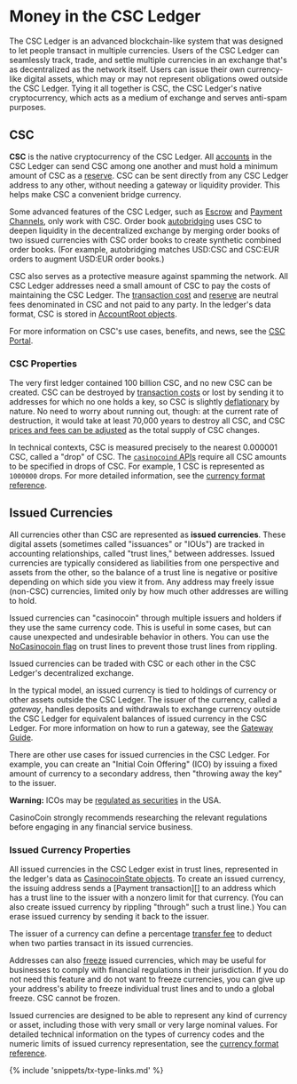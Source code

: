 # Money in the CSC Ledger

The CSC Ledger is an advanced blockchain-like system that was designed to let people transact in multiple currencies. Users of the CSC Ledger can seamlessly track, trade, and settle multiple currencies in an exchange that's as decentralized as the network itself. Users can issue their own currency-like digital assets, which may or may not represent obligations owed outside the CSC Ledger. Tying it all together is CSC, the CSC Ledger's native cryptocurrency, which acts as a medium of exchange and serves anti-spam purposes.

## CSC

**CSC** is the native cryptocurrency of the CSC Ledger. All [accounts](concept-accounts.html) in the CSC Ledger can send CSC among one another and must hold a minimum amount of CSC as a [reserve](concept-reserves.html). CSC can be sent directly from any CSC Ledger address to any other, without needing a gateway or liquidity provider. This helps make CSC a convenient bridge currency.

Some advanced features of the CSC Ledger, such as [Escrow](concept-escrow.html) and [Payment Channels](tutorial-paychan.html), only work with CSC. Order book [autobridging](https://ripple.com/dev-blog/introducing-offer-autobridging/) uses CSC to deepen liquidity in the decentralized exchange by merging order books of two issued currencies with CSC order books to create synthetic combined order books. (For example, autobridging matches USD:CSC and CSC:EUR orders to augment USD:EUR order books.)

CSC also serves as a protective measure against spamming the network. All CSC Ledger addresses need a small amount of CSC to pay the costs of maintaining the CSC Ledger. The [transaction cost](concept-transaction-cost.html) and [reserve](concept-reserves.html) are neutral fees denominated in CSC and not paid to any party. In the ledger's data format, CSC is stored in [AccountRoot objects](reference-ledger-format.html#accountroot).

For more information on CSC's use cases, benefits, and news, see the [CSC Portal](https://ripple.com/xrp-portal/).

### CSC Properties

The very first ledger contained 100 billion CSC, and no new CSC can be created. CSC can be destroyed by [transaction costs](concept-transaction-cost.html) or lost by sending it to addresses for which no one holds a key, so CSC is slightly [deflationary](https://en.wikipedia.org/wiki/Deflation) by nature. No need to worry about running out, though: at the current rate of destruction, it would take at least 70,000 years to destroy all CSC, and CSC [prices and fees can be adjusted](concept-fee-voting.html) as the total supply of CSC changes.

In technical contexts, CSC is measured precisely to the nearest 0.000001 CSC, called a "drop" of CSC. The [`casinocoind` APIs](reference-casinocoind.html) require all CSC amounts to be specified in drops of CSC. For example, 1 CSC is represented as `1000000` drops. For more detailed information, see the [currency format reference](reference-currency.html).

## Issued Currencies

All currencies other than CSC are represented as **issued currencies**. These digital assets (sometimes called "issuances" or "IOUs") are tracked in accounting relationships, called "trust lines," between addresses. Issued currencies are typically considered as liabilities from one perspective and assets from the other, so the balance of a trust line is negative or positive depending on which side you view it from. Any address may freely issue (non-CSC) currencies, limited only by how much other addresses are willing to hold.

Issued currencies can "casinocoin" through multiple issuers and holders if they use the same currency code. This is useful in some cases, but can cause unexpected and undesirable behavior in others. You can use the [NoCasinocoin flag](concept-nocasinocoin.html) on trust lines to prevent those trust lines from rippling.

Issued currencies can be traded with CSC or each other in the CSC Ledger's decentralized exchange.

In the typical model, an issued currency is tied to holdings of currency or other assets outside the CSC Ledger. The issuer of the currency, called a _gateway_, handles deposits and withdrawals to exchange currency outside the CSC Ledger for equivalent balances of issued currency in the CSC Ledger. For more information on how to run a gateway, see the [Gateway Guide](tutorial-gateway-guide.html).

There are other use cases for issued currencies in the CSC Ledger. For example, you can create an "Initial Coin Offering" (ICO) by issuing a fixed amount of currency to a secondary address, then "throwing away the key" to the issuer.

**Warning:** ICOs may be [regulated as securities](https://www.sec.gov/oiea/investor-alerts-and-bulletins/ib_coinofferings) in the USA.

CasinoCoin strongly recommends researching the relevant regulations before engaging in any financial service business.

### Issued Currency Properties

All issued currencies in the CSC Ledger exist in trust lines, represented in the ledger's data as [CasinocoinState objects](reference-ledger-format.html#casinocoinstate). To create an issued currency, the issuing address sends a [Payment transaction][] to an address which has a trust line to the issuer with a nonzero limit for that currency. (You can also create issued currency by rippling "through" such a trust line.) You can erase issued currency by sending it back to the issuer.

The issuer of a currency can define a percentage [transfer fee](concept-transfer-fees.html) to deduct when two parties transact in its issued currencies.

Addresses can also [freeze](concept-freeze.html) issued currencies, which may be useful for businesses to comply with financial regulations in their jurisdiction. If you do not need this feature and do not want to freeze currencies, you can give up your address's ability to freeze individual trust lines and to undo a global freeze. CSC cannot be frozen.

Issued currencies are designed to be able to represent any kind of currency or asset, including those with very small or very large nominal values. For detailed technical information on the types of currency codes and the numeric limits of issued currency representation, see the [currency format reference](reference-currency.html).

{% include 'snippets/tx-type-links.md' %}
